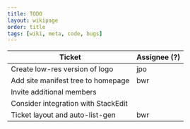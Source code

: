 ```yaml
---
title: TODO
layout: wikipage
order: title
tags: [wiki, meta, code, bugs]
---
```


Ticket | Assignee (?)
------ | ------------
Create low-res version of logo | jpo
Add site manifest tree to homepage | bwr
Invite additional members | 
Consider integration with StackEdit | 
Ticket layout and auto-list-gen | bwr
